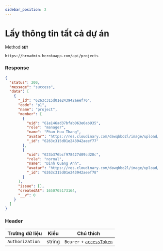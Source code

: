 ```yaml
---
sidebar_position: 2
---
```


# Lấy thông tin tất cả dự án

Method **`GET`**

```shell
https://hrmadmin.herokuapp.com/api/projects
```
### Response
```json
{
  "status": 200,
  "message": "success",
  "data": [
    {
      "_id": "6263c315d01e243942aeef76",
      "code": "p1",
      "name": "project",
      "member": [
        {
          "uid": "61e146ad37bfab063e6ab935",
          "role": "manager",
          "name": "Pham Huu Thang",
          "avatar": "https://res.cloudinary.com/dawqbbo2l/image/upload/v1626963206/avatar/avatar-none_byqbnn.svg",
          "_id": "6263c315d01e243942aeef77"
        },
        {
          "uid": "623b376bcf978427d09cd28c",
          "role": "normal",
          "name": "Dinh Quang Anh",
          "avatar": "https://res.cloudinary.com/dawqbbo2l/image/upload/v1626963206/avatar/avatar-none_byqbnn.svg",
          "_id": "6263c315d01e243942aeef78"
        }
      ],
      "issue": [],
      "createdAt": 1650705173164,
      "__v": 0
    }
  ]
}
```

### Header

| Trường dữ liệu  | Kiểu   | Chú thích                                   |
| --------------- | ------ | ------------------------------------------- |
| `Authorization` | string | `Bearer` + [`accessToken`](../access-token.md) |
